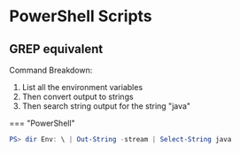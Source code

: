 # PowerShell Scripts

## GREP equivalent

Command Breakdown:

1. List all the environment variables
2. Then convert output to strings
3. Then search string output for the string "java"

=== "PowerShell"

``` powershell linenums="1"
PS> dir Env: \ | Out-String -stream | Select-String java
```